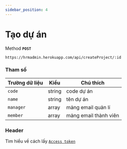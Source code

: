 ```yaml
---
sidebar_position: 4
---
```


# Tạo dự án


Method **`POST`**

```shell
https://hrmadmin.herokuapp.com/api/createProject/:id
```

### Tham số

| Trường dữ liệu | Kiểu   | Chú thích           |
| -------------- | ------ | ------------------- |
| `code`     | string | code dự án    |
| `name`     | string | tên dự án |
| `manager`     | array | mảng email quản lí |
| `member`     | array | mảng email thành viên |

### Header

Tìm hiểu về cách lấy [`Access token`](sign-in.md)